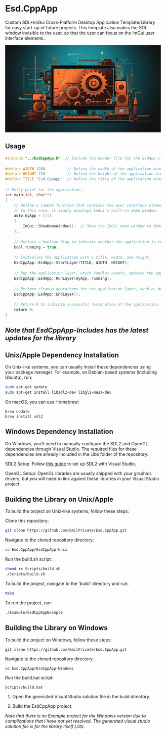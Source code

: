 # Esd.CppApp
Custom SDL+ImGui Cross-Platform Desktop Application Template/Library for easy start-up of future projects. This template also makes the SDL window invisible to the user, so that the user can focus on the ImGui user interface elements..

![](https://github.com/Emilprivate/Esd.CppApp/blob/main/Logo.png)

## Usage
```cpp
#include "../EsdCppApp.h"  // Include the header file for the EsdApp class and related functionality.

#define WIDTH 1280          // Define the width of the application window.
#define HEIGHT 720          // Define the height of the application window.
#define TITLE "Esd.CppApp"  // Define the title of the application window.

// Entry point for the application.
int main(int, char**)
{
    // Define a lambda function that contains the user interface elements for the application.
    // In this case, it simply displays ImGui's built-in demo window.
    auto myApp = []()
    {
        ImGui::ShowDemoWindow();  // Show the ImGui demo window to demonstrate ImGui's functionalities.
    };

    // Declare a boolean flag to indicate whether the application is running or not.
    bool running = true;

    // Initialize the application with a title, width, and height.
    EsdCppApp::EsdApp::StartLayer(TITLE, WIDTH, HEIGHT);

    // Run the application layer, which handles events, updates the application state, and renders the application.
    EsdCppApp::EsdApp::RunLayer(myApp, running);

    // Perform cleanup operations for the application layer, such as deleting allocated resources.
    EsdCppApp::EsdApp::EndLayer();

    // Return 0 to indicate successful termination of the application.
    return 0;
}
```

## *Note that EsdCppApp-Includes has the latest updates for the library*

## Unix/Apple Dependency Installation

On Unix-like systems, you can usually install these dependencies using your package manager. For example, on Debian-based systems (including Ubuntu), run:

```bash
sudo apt-get update
sudo apt-get install libsdl2-dev libgl1-mesa-dev
```
On macOS, you can use Homebrew:
```
brew update
brew install sdl2
```

## Windows Dependency Installation
On Windows, you'll need to manually configure the SDL2 and OpenGL dependencies through Visual Studio. The required files for these dependencies are already included in the Libs folder of the repository.

SDL2 Setup: Follow [this guide](https://lazyfoo.net/tutorials/SDL/01_hello_SDL/windows/index.php) to set up SDL2 with Visual Studio.

OpenGL Setup: OpenGL libraries are usually shipped with your graphics drivers, but you will need to link against these libraries in your Visual Studio project.

## Building the Library on Unix/Apple
To build the project on Unix-like systems, follow these steps:

Clone this repository:
```bash
git clone https://github.com/EmilPrivate/Esd.CppApp.git
```
Navigate to the cloned repository directory:
```bash
cd Esd.CppApp/EsdCppApp-Unix
```
Run the build.sh script:
```bash
chmod +x Scripts/build.sh
./Scripts/build.sh
```
To build the project, navigate to the 'build' directory and run:
```bash
make
```
To run the project, run:
```bash
./Example/EsdCppAppExample
```

## Building the Library on Windows
To build the project on Windows, follow these steps:
```
git clone https://github.com/EmilPrivate/Esd.CppApp.git
```
Navigate to the cloned repository directory.
```
cd Esd.CppApp/EsdCppApp-Windows
```
Run the build.bat script:
```
Scripts/build.bat
```
1) Open the generated Visual Studio solution file in the build directory.

2) Build the EsdCppApp project. 

*Note that there is no Example project for the Windows version due to complications that I have not yet resolved. The generated visual studio solution file is for the library itself (.lib).*
